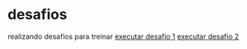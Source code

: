 # desafios
 realizando desafios para treinar
<a href="https://jeanclaudi.github.io/desafios/desafio-newbie/">executar desafio 1</a>
<a href="https://jeanclaudi.github.io/desafios/desafio-newbie2/">executar desafio 2</a>
